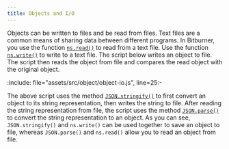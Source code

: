 ```yaml
---
title: Objects and I/O
---
```


Objects can be written to files and be read from files. Text files are a common
means of sharing data between different programs. In Bitburner, you use the
function [`ns.read()`][read] to read from a text file. Use the function
[`ns.write()`][write] to write to a text file. The script below writes an object
to file. The script then reads the object from file and compares the read object
with the original object.

:include: file="assets/src/object/object-io.js", line=25:-

The above script uses the method [`JSON.stringify()`][stringify] to first
convert an object to its string representation, then writes the string to file.
After reading the string representation from file, the script uses the method
[`JSON.parse()`][parse] to convert the string representation to an object. As
you can see, `JSON.stringify()` and `ns.write()` can be used together to save an
object to file, whereas `JSON.parse()` and `ns.read()` allow you to read an
object from file.

<!--=========================================================================-->

<!-- prettier-ignore-start -->
[parse]: https://developer.mozilla.org/en-US/docs/Web/JavaScript/Reference/Global_Objects/JSON/parse
[read]: https://github.com/bitburner-official/bitburner-src/blob/dev/markdown/bitburner.ns.read.md
[stringify]: https://developer.mozilla.org/en-US/docs/Web/JavaScript/Reference/Global_Objects/JSON/stringify
[write]: https://github.com/bitburner-official/bitburner-src/blob/dev/markdown/bitburner.ns.write.md
<!-- prettier-ignore-end -->
